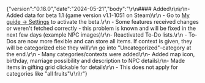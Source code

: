 {"version":"0.18.0","date":"2024-05-21","body":"\r\n#### Added\r\n\r\n- Added data for beta 1.1 (game version v1.1-1051 on Steam)\r\n  - Go to [My guide -> Settings](/my/settings) to activate the beta.\r\n  - Some features received changes or weren't fetched correctly - this problem is known and will be fixed in the next few days (example NPC images)\r\n- Reactivated To-Do lists.\r\n    - To-Dos are now more flexible and can store all items. If context is given, they will be categorized else they will\r\n      go into \"Uncategorized\"-category at the end.\r\n    - Many categories/contexts were added\r\n- Added map icon, birthday, marriage possibility and description to NPC details\r\n- Made items in gifting grid clickable for details\r\n  - This does not apply for categories like \"all fruits\"\r\n\r"}